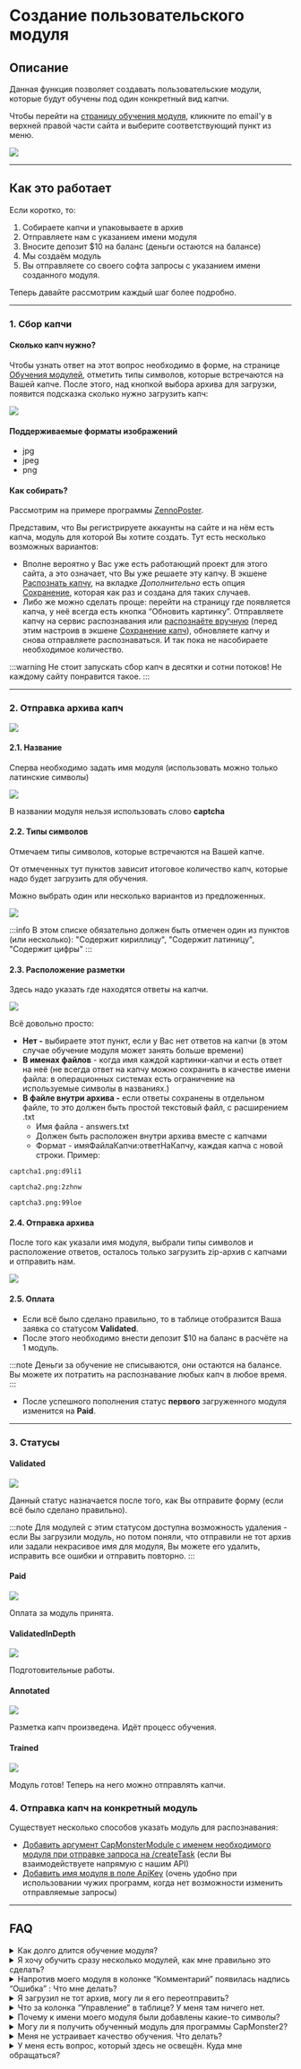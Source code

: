 ﻿# Создание пользовательского модуля


## **Описание**

Данная функция позволяет создавать пользовательские модули, которые будут обучены под один конкретный вид капчи.

Чтобы перейти на [страницу обучения модуля](https://capmonster.cloud/UserModules), кликните по email'у в верхней правой части сайта и выберите соответствующий пункт из меню.

![](Aspose.Words.aac7548a-0b79-486d-96ce-e145c7faf5a6.002.png)

---

## **Как это работает**

Если коротко, то:

1. Собираете капчи и упаковываете в архив
2. Отправляете нам с указанием имени модуля
3. Вносите депозит $10 на баланс (деньги остаются на балансе)
4. Мы создаём модуль
5. Вы отправляете со своего софта запросы с указанием имени созданного модуля.

Теперь давайте рассмотрим каждый шаг более подробно.

---

### **1. Сбор капчи**

#### **Сколько капч нужно?**

Чтобы узнать ответ на этот вопрос необходимо в форме, на странице [Обучения модулей](https://capmonster.cloud/UserModules), отметить типы символов, которые встречаются на Вашей капче. После этого, над кнопкой выбора архива для загрузки, появится подсказка сколько нужно загрузить капч:

![](Aspose.Words.aac7548a-0b79-486d-96ce-e145c7faf5a6.003.png)

#### **Поддерживаемые форматы изображений**

- jpg
- jpeg
- png

#### **Как собирать?**

Рассмотрим на примере программы [ZennoPoster](file:///C:/wiki/spaces/RU/pages/509149204/ZennoPoster).

Представим, что Вы регистрируете аккаунты на сайте и на нём есть капча, модуль для которой Вы хотите создать. Тут есть несколько возможных вариантов:

- Вполне вероятно у Вас уже есть работающий проект для этого сайта, а это означает, что Вы уже решаете эту капчу. В экшене [Распознать капчу](file:///C:/wiki/spaces/RU/pages/534053026), на вкладке *Дополнительно* есть опция [Сохранение](https://zennolab.atlassian.net/wiki/spaces/RU/pages/534053026#%D0%A1%D0%BE%D1%85%D1%80%D0%B0%D0%BD%D0%B5%D0%BD%D0%B8%D0%B5), которая как раз и создана для таких случаев.
- Либо же можно сделать проще: перейти на страницу где появляется капча, у неё всегда есть кнопка “Обновить картинку”. Отправляете капчу на сервис распознавания или [распознаёте вручную](file:///C:/wiki/spaces/RU/pages/534053215) (перед этим настроив в экшене [Сохранение капч](https://zennolab.atlassian.net/wiki/spaces/RU/pages/534053026#%D0%A1%D0%BE%D1%85%D1%80%D0%B0%D0%BD%D0%B5%D0%BD%D0%B8%D0%B5)), обновляете капчу и снова отправляете распознаваться. И так пока не насобираете необходимое количество.

:::warning
Не стоит запускать сбор капч в десятки и сотни потоков! Не каждому сайту понравится такое.
:::

---

### **2. Отправка архива капч**

![](captcha-archieve.png)

#### **2.1. Название**

Сперва необходимо задать имя модуля (использовать можно только латинские символы)

![](Aspose.Words.aac7548a-0b79-486d-96ce-e145c7faf5a6.005.png)

В названии модуля нельзя использовать слово **captcha**

#### **2.2. Типы символов**

Отмечаем типы символов, которые встречаются на Вашей капче.

От отмеченных тут пунктов зависит итоговое количество капч, которые надо будет загрузить для обучения.

Можно выбрать один или несколько вариантов из предложенных.

![](Aspose.Words.aac7548a-0b79-486d-96ce-e145c7faf5a6.006.png)

:::info
В этом списке обязательно должен быть отмечен один из пунктов (или несколько): "Cодержит кириллицу", "Содержит латиницу", "Содержит цифры"
:::

#### **2.3. Расположение разметки**

Здесь надо указать где находятся ответы на капчи.

![](Aspose.Words.aac7548a-0b79-486d-96ce-e145c7faf5a6.007.png)

Всё довольно просто:

- **Нет -** выбираете этот пункт, если у Вас нет ответов на капчи (в этом случае обучение модуля может занять больше времени)
- **В именах файлов** - когда имя каждой картинки-капчи и есть ответ на неё (не всегда ответ на капчу можно сохранить в качестве имени файла: в операционных системах есть ограничение на используемые символы в названиях.)
- **В файле внутри архива -** если ответы сохранены в отдельном файле, то это должен быть простой текстовый файл, с расширением .txt
  - Имя файла - answers.txt
  - Должен быть расположен внутри архива вместе с капчами
  - Формат - имяФайлаКапчи:ответНаКапчу, каждая капча с новой строки. Пример:

```
captcha1.png:d9li1

captcha2.png:2zhnw

captcha3.png:99loe
```

#### **2.4. Отправка архива**

После того как указали имя модуля, выбрали типы символов и расположение ответов, осталось только загрузить zip-архив с капчами и отправить нам.

![](Aspose.Words.aac7548a-0b79-486d-96ce-e145c7faf5a6.008.png)

#### **2.5. Оплата**

- Если всё было сделано правильно, то в таблице отобразится Ваша заявка со статусом **Validated**.
- После этого необходимо внести депозит $10 на баланс в расчёте на 1 модуль.

:::note
Деньги за обучение не списываются, они остаются на балансе. Вы можете их потратить на распознавание любых капч в любое время.
:::

- После успешного пополнения статус **первого** загруженного модуля изменится на **Paid**.

---

### **3. Статусы**

#### **Validated**

![](validated.png)

Данный статус назначается после того, как Вы отправите форму (если всё было сделано правильно).

:::note
Для модулей с этим статусом доступна возможность удаления - если Вы загрузили модуль, но потом поняли, что отправили не тот архив или задали некрасивое имя для модуля, Вы можете его удалить, исправить все ошибки и отправить повторно.
:::

#### **Paid**

![](paid.png)

Оплата за модуль принята.

#### **ValidatedInDepth**

![](ValidatedInDepth.png)

Подготовительные работы.

#### **Annotated**

![](Annotated.png)

Разметка капч произведена. Идёт процесс обучения.

#### **Trained**

![](Trained.png)

Модуль готов! Теперь на него можно отправлять капчи.

### **4. Отправка капч на конкретный модуль**

Существует несколько способов указать модуль для распознавания:

- [Добавить аргумент CapMonsterModule с именем необходимого модуля при отправке запроса на /createTask](https://zennolab.atlassian.net/wiki/spaces/APIS/pages/589863/ImageToTextTask) (если Вы взаимодействуете напрямую с нашим API)
- [Добавить имя модуля в поле ApiKey](https://zennolab.atlassian.net/wiki/spaces/APIS/pages/187006977/CapMonster+Cloud+ApiKey) (очень удобно при использовании чужих программ, когда нет возможности изменить отправляемые запросы)

---

## **FAQ**

<details>
    <summary>Как долго длится обучение модуля?</summary>

Обучение одного обычно происходит в течение суток.

**Обратите внимание:** обучение производится в рабочие дни с понедельника по пятницу. Если Вы отправили заявку в пятницу, то он будет готов в начале следующей недели.

</details>

<details>
    <summary>Я хочу обучить сразу несколько модулей, как мне правильно это сделать?</summary>

Алгоритм простой: загружаете первый архив с капчами, оплачиваете его. Затем загружаете второй архив, оплачиваете. И так поступаете со всеми архивами.

Время готовности модулей оценивайте в расчёте, приблизительно, сутки на один модуль.

</details>

<details>
    <summary>Напротив моего модуля в колонке “Комментарий” появилась надпись “Ошибка” : Что мне делать?</summary>

![](user-module.png)

Не паникуйте ![(wink)](Aspose.Words.aac7548a-0b79-486d-96ce-e145c7faf5a6.015.png) Подождите немного.

Если спустя сутки ничего не изменилось, [напишите в поддержку](https://helpdesk.zennolab.com/ru) и мы Вам обязательно поможем.

</details>

<details>
    <summary>Я загрузил не тот архив, могу ли я его переотправить?</summary>

Если Вы ещё не оплатили модуль и у него статус **Validated**, то Вы можете самостоятельно его удалить. Подробности Вы можете найти в описании статуса **Validated**.

</details>

<details>
    <summary>Что за колонка “Управление” в таблице? У меня там ничего нет.</summary>

В данной колонке появляется кнопка “Удалить”, но только для модулей со статусом **Validated**.

Для модулей с другими статусами данная колонка остаётся пустой.

</details>

<details>
    <summary>Почему к имени моего модуля были добавлены какие-то символы?</summary>

Это сделано для того, чтобы имя модуля было уникальным: несколько пользователей системы могут выбрать одно и тоже имя для своего модуля и чтоб избежать путаницы система автоматически генерирует и добавляет случайные символы к имени модуля. Таким образом каждый пользователь точно будет слать капчи на свой модуль.

</details>

<details>
    <summary>Могу ли я получить обученный модуль для программы CapMonster2?</summary>

Нет. Обученный модуль доступен только в рамках сервиса CapMonster Cloud.

</details>

<details>
    <summary>Меня не устраивает качество обучения. Что делать?</summary>

[Пишите в поддержку](https://helpdesk.zennolab.com/ru).

</details>

<details>
    <summary>У меня есть вопрос, который здесь не освещён. Куда мне обращаться?</summary>

[Пишите в поддержку](https://helpdesk.zennolab.com/ru).

</details>

<!-- ![ref1]Как долго длится обучение модуля?

Обучение одного обычно происходит в течение суток.

**Обратите внимание:** обучение производится в рабочие дни с понедельника по пятницу. Если Вы отправили заявку в пятницу, то он будет готов в начале следующей недели. -->

<!-- ![ref1]Я хочу обучить сразу несколько модулей, как мне правильно это сделать?

Алгоритм простой: загружаете первый архив с капчами, оплачиваете его. Затем загружаете второй архив, оплачиваете. И так поступаете со всеми архивами.

Время готовности модулей оценивайте в расчёте, приблизительно, сутки на один модуль. -->

<!-- ![ref1]Напротив моего модуля в колонке “Комментарий” появилась надпись “Ошибка” : Что мне делать?

![](Aspose.Words.aac7548a-0b79-486d-96ce-e145c7faf5a6.014.png) 

Не паникуйте ![(wink)](Aspose.Words.aac7548a-0b79-486d-96ce-e145c7faf5a6.015.png) Подождите немного. 

Если спустя сутки ничего не изменилось, [напишите в поддержку](https://helpdesk.zennolab.com/ru) и мы Вам обязательно поможем. -->

<!-- ![ref1]Я загрузил не тот архив, могу ли я его переотправить?

Если Вы ещё не оплатили модуль и у него статус **Validated**, то Вы можете самостоятельно его удалить. Подробности Вы можете найти в описании статуса **Validated**. -->

<!-- ![ref1]Что за колонка “Управление” в таблице? У меня там ничего нет.

В данной колонке появляется кнопка “Удалить”, но только для модулей со статусом **Validated**. 

Для модулей с другими статусами данная колонка остаётся пустой. -->

<!-- ![ref1]Почему к имени моего модуля были добавлены какие-то символы?

Это сделано для того, чтобы имя модуля было уникальным: несколько пользователей системы могут выбрать одно и тоже имя для своего модуля и чтоб избежать путаницы система автоматически генерирует и добавляет случайные символы к имени модуля. Таким образом каждый пользователь точно будет слать капчи на свой модуль. -->

<!-- ![ref1]Могу ли я получить обученный модуль для программы CapMonster2?

Нет. Обученный модуль доступен только в рамках сервиса CapMonster Cloud. -->

<!-- ![ref1]Меня не устраивает качество обучения. Что делать?

[Пишите в поддержку](https://helpdesk.zennolab.com/ru). 

![ref1]У меня есть вопрос, который здесь не освещён. Куда мне обращаться?

[Пишите в поддержку](https://helpdesk.zennolab.com/ru). 

[ref1]: Aspose.Words.aac7548a-0b79-486d-96ce-e145c7faf5a6.001.png -->
